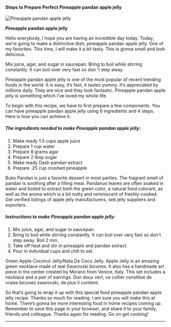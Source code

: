             

#### Steps to Prepare Perfect Pineapple pandan apple jelly

![Pineapple pandan apple jelly](https://img-global.cpcdn.com/recipes/51929ab3083848b9/751x532cq70/pineapple-pandan-apple-jelly-recipe-main-photo.jpg)

**Pineapple pandan apple jelly**

Hello everybody, I hope you are having an incredible day today. Today, we’re going to make a distinctive dish, pineapple pandan apple jelly. One of my favorites. This time, I will make it a bit tasty. This is gonna smell and look delicious.

Mix juice, agar, and sugar in saucepan. Bring to boil while stirring constantly. It can boil over very fast so don 't step away.

Pineapple pandan apple jelly is one of the most popular of recent trending foods in the world. It is easy, it’s fast, it tastes yummy. It’s appreciated by millions daily. They are nice and they look fantastic. Pineapple pandan apple jelly is something which I’ve loved my whole life.

To begin with this recipe, we have to first prepare a few components. You can have pineapple pandan apple jelly using 6 ingredients and 4 steps. Here is how you can achieve it.

##### The ingredients needed to make Pineapple pandan apple jelly:

1.  Make ready 1.5 cups apple juice
2.  Prepare 1 cup water
3.  Prepare 8 grams agar
4.  Prepare 2 tbsp sugar
5.  Make ready Dash pandan extract
6.  Prepare .25 cup crushed pineapple

Buko Pandan is just a favorite dessert in most parties. The fragrant smell of pandan is soothing after a filling meal. Pandanus leaves are often soaked in water and boiled to extract both the green color, a natural food colorant, as well as the aroma which is a bit nutty and reminiscent of freshly-cooked. Get verified listings of apple jelly manufacturers, seb jelly suppliers and exporters.

##### Instructions to make Pineapple pandan apple jelly:

1.  Mix juice, agar, and sugar in saucepan.
2.  Bring to boil while stirring constantly. It can boil over very fast so don't step away. Boil 2 min.
3.  Take off heat and stir in pineapple and pandan extract.
4.  Pour in individual cups and chill to set.

Green Apple Coconut Jelly/Nata De Coco Jelly. Apple Jelly is an amazing green necklace made of real Swarovski bicones. It also has a handmade art piece in the center created by Morano from Venice, Italy. This set includes a necklace and a pair of earrings. Dun doux vert, ce collier constitué de vraies bicones swarovski, de plus il contient.

So that’s going to wrap it up with this special food pineapple pandan apple jelly recipe. Thanks so much for reading. I am sure you will make this at home. There’s gonna be more interesting food in home recipes coming up. Remember to save this page in your browser, and share it to your family, friends and colleague. Thanks again for reading. Go on get cooking!

* * *